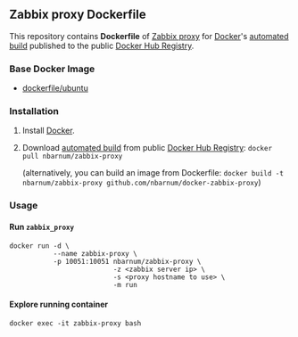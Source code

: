 ## Zabbix proxy Dockerfile

This repository contains **Dockerfile** of [Zabbix proxy](http://www.zabbix.com/) for [Docker](https://www.docker.com/)'s [automated build](https://registry.hub.docker.com/u/nbarnum/zabbix-proxy/) published to the public [Docker Hub Registry](https://registry.hub.docker.com/).

### Base Docker Image

* [dockerfile/ubuntu](http://dockerfile.github.io/#/ubuntu)

### Installation

1. Install [Docker](https://www.docker.com/).

2. Download [automated build](https://registry.hub.docker.com/u/nbarnum/zabbix-proxy/) from public [Docker Hub Registry](https://registry.hub.docker.com/): `docker pull nbarnum/zabbix-proxy`

   (alternatively, you can build an image from Dockerfile: `docker build -t nbarnum/zabbix-proxy github.com/nbarnum/docker-zabbix-proxy`)

### Usage

#### Run `zabbix_proxy`

    docker run -d \
               --name zabbix-proxy \
               -p 10051:10051 nbarnum/zabbix-proxy \
                              -z <zabbix server ip> \
                              -s <proxy hostname to use> \
                              -m run

#### Explore running container

    docker exec -it zabbix-proxy bash
